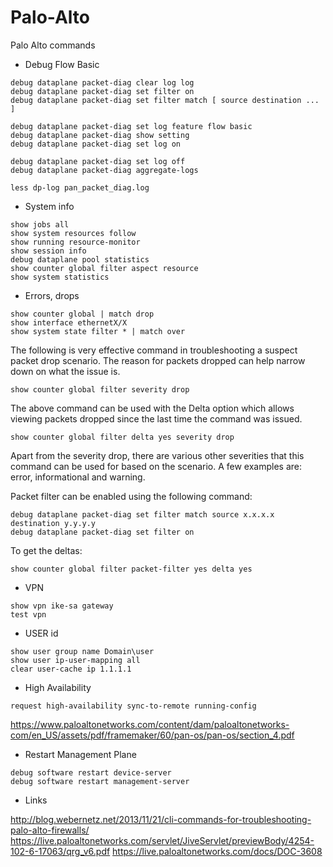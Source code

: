 Palo-Alto
=========

Palo Alto commands

- Debug Flow Basic
```
debug dataplane packet-diag clear log log
debug dataplane packet-diag set filter on
debug dataplane packet-diag set filter match [ source destination ... ]

debug dataplane packet-diag set log feature flow basic
debug dataplane packet-diag show setting
debug dataplane packet-diag set log on

debug dataplane packet-diag set log off
debug dataplane packet-diag aggregate-logs 

less dp-log pan_packet_diag.log  
```

- System info

```
show jobs all
show system resources follow
show running resource-monitor
show session info
debug dataplane pool statistics
show counter global filter aspect resource
show system statistics
```

- Errors, drops

```
show counter global | match drop
show interface ethernetX/X
show system state filter * | match over
```


The following is very effective command in troubleshooting a suspect packet drop scenario. The reason for packets dropped can help narrow down on what the issue is.

```
show counter global filter severity drop
```
The above command can be used with the Delta option which allows viewing packets dropped since the last time the command was issued.
```
show counter global filter delta yes severity drop
```
Apart from the severity drop, there are various other severities that this command can be used for based on the scenario. A few examples are: error, informational and warning.

Packet filter can be enabled using the following command:

```
debug dataplane packet-diag set filter match source x.x.x.x destination y.y.y.y
debug dataplane packet-diag set filter on
```
To get the deltas:
```
show counter global filter packet-filter yes delta yes
```


- VPN 

```
show vpn ike-sa gateway
test vpn
```

- USER id 
```
show user group name Domain\user
show user ip-user-mapping all
clear user-cache ip 1.1.1.1

```
- High Availability
```
request high-availability sync-to-remote running-config
```
https://www.paloaltonetworks.com/content/dam/paloaltonetworks-com/en_US/assets/pdf/framemaker/60/pan-os/pan-os/section_4.pdf

- Restart Management Plane

```
debug software restart device-server
debug software restart management-server
```

- Links

http://blog.webernetz.net/2013/11/21/cli-commands-for-troubleshooting-palo-alto-firewalls/
https://live.paloaltonetworks.com/servlet/JiveServlet/previewBody/4254-102-6-17063/qrg_v6.pdf
https://live.paloaltonetworks.com/docs/DOC-3608
